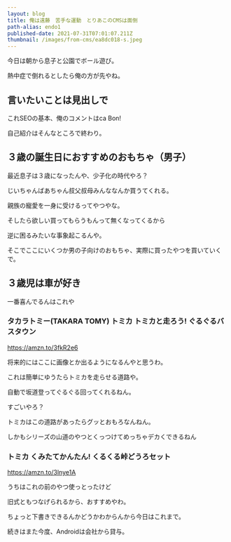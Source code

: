 ```yaml
---
layout: blog
title: 俺は遠藤　苦手な運動　とりあこのCMSは面倒
path-alias: endo1
published-date: 2021-07-31T07:01:07.211Z
thumbnail: /images/from-cms/ea8dc018-s.jpeg
---
```

今日は朝から息子と公園でボール遊び。

熱中症で倒れるとしたら俺の方が先やね。

## 言いたいことは見出しで

これSEOの基本、俺のコメントはca Bon!

自己紹介はそんなところで終わり。

## ３歳の誕生日におすすめのおもちゃ（男子）

最近息子は３歳になったんや、少子化の時代やろ？

じいちゃんばあちゃん叔父叔母みんななんか買うてくれる。

親族の寵愛を一身に受けるってやつやな。

そしたら欲しい買ってもらうもんって無くなってくるから

逆に困るみたいな事象起こるんや。

そこでここにいくつか男の子向けのおもちゃ、実際に買ったやつを買いていくで。

## ３歳児は車が好き

一番喜んでるんはこれや

### タカラトミー(TAKARA TOMY) トミカ トミカと走ろう! ぐるぐるバスタウン

<https://amzn.to/3fkR2e6>

将来的にはここに画像とか出るようになるんやと思うわ。

これは簡単にゆうたらトミカを走らせる道路や。

自動で坂道登ってぐるぐる回ってくれるねん。

すごいやろ？

トミカはこの道路があったらグッとおもろなんねん。

しかもシリーズの山道のやつとくっつけてめっちゃデカくできるねん

### トミカ くみたてかんたん! くるくる峠どうろセット

<https://amzn.to/3lnye1A>

うちはこれの前のやつ使っとったけど

旧式ともつなげられるから、おすすめやわ。

ちょっと下書きできるんかどうかわからんから今日はこれまで。

続きはまた今度、Androidは会社から貸与。